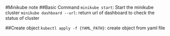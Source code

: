 #Minikube note
##Basic Command
`minikube start`: Start the minikube cluster
`minikube dashboard --url`: return url of dashboard to check the status of cluster

##Create object
`kubectl apply -f {YAML_PATH}`: create object from yaml file